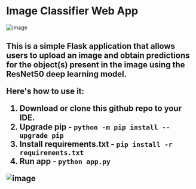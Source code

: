 # Image Classifier Web App

![image](https://user-images.githubusercontent.com/97152316/235314309-09cc562f-f48f-40ca-ba4b-4b3b0c5cbd6b.png)

<h2> This is a simple Flask application that allows users to upload an image and obtain predictions for the object(s) present in the image using the ResNet50 deep learning model.

Here's how to use it: 
  1. Download or clone this github repo to your IDE.
  2. Upgrade pip - 
  ```python -m pip install --upgrade pip```
  3. Install requirements.txt -
  ```pip install -r requirements.txt```
  4. Run app -
  ```python app.py```

![image](https://user-images.githubusercontent.com/97152316/235314349-3488bb9e-354f-491d-b663-1edf30b00939.png)
